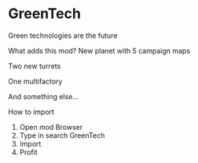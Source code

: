 # GreenTech
Green technologies are the future

What adds this mod?
New planet with 5 campaign maps

Two new turrets

One multifactory

And something else...

How to import
1) Open mod Browser
2) Type in search GreenTech
3) Import
4) Profit